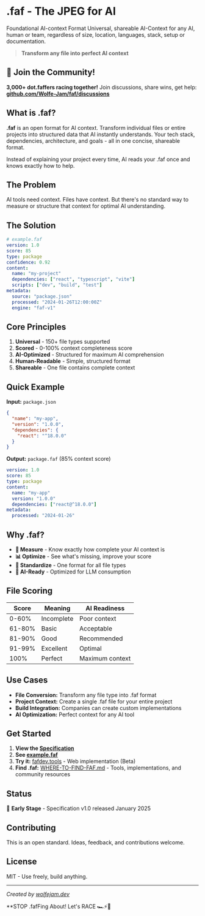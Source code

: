 # .faf - The JPEG for AI
Foundational AI-context Format
Universal, shareable AI-Context for any AI, human or team, regardless of size, location, languages, stack, setup or documentation.

> **Transform any file into perfect AI context**

## 🏁 Join the Community!
**3,000+ dot.faffers racing together!** Join discussions, share wins, get help: [**github.com/Wolfe-Jam/faf/discussions**](https://github.com/Wolfe-Jam/faf/discussions)

## What is .faf?

**.faf** is an open format for AI context. Transform individual files or entire projects into structured data that AI instantly understands. Your tech stack, dependencies, architecture, and goals - all in one concise, shareable format.

Instead of explaining your project every time, AI reads your .faf once and knows exactly how to help.

## The Problem

AI tools need context. Files have context. But there's no standard way to measure or structure that context for optimal AI understanding.

## The Solution

```yaml
# example.faf
version: 1.0
score: 85
type: package
confidence: 0.92
content:
  name: "my-project"
  dependencies: ["react", "typescript", "vite"]
  scripts: ["dev", "build", "test"]
metadata:
  source: "package.json"
  processed: "2024-01-26T12:00:00Z"
  engine: "faf-v1"
```

## Core Principles

1. **Universal** - 150+ file types supported
2. **Scored** - 0-100% context completeness score
3. **AI-Optimized** - Structured for maximum AI comprehension
4. **Human-Readable** - Simple, structured format
5. **Shareable** - One file contains complete context

## Quick Example

**Input:** `package.json`
```json
{
  "name": "my-app",
  "version": "1.0.0",
  "dependencies": {
    "react": "^18.0.0"
  }
}
```

**Output:** `package.faf` (85% context score)
```yaml
version: 1.0
score: 85
type: package
content:
  name: "my-app"
  version: "1.0.0"
  dependencies: ["react@^18.0.0"]
metadata:
  processed: "2024-01-26"
```

## Why .faf?

- **🎯 Measure** - Know exactly how complete your AI context is
- **📊 Optimize** - See what's missing, improve your score
- **🚀 Standardize** - One format for all file types
- **🤖 AI-Ready** - Optimized for LLM consumption

## File Scoring

| Score | Meaning | AI Readiness |
|-------|---------|--------------|
| 0-60% | Incomplete | Poor context |
| 61-80% | Basic | Acceptable |
| 81-90% | Good | Recommended |
| 91-99% | Excellent | Optimal |
| 100% | Perfect | Maximum context |

## Use Cases

- **File Conversion:** Transform any file type into .faf format
- **Project Context:** Create a single .faf file for your entire project
- **Build Integration:** Companies can create custom implementations
- **AI Optimization:** Perfect context for any AI tool

## Get Started

1. **View the [Specification](SPECIFICATION.md)**
2. **See [example.faf](example.faf)**
3. **Try it:** [fafdev.tools](https://fafdev.tools/) - Web implementation (Beta)
4. **Find .faf:** [WHERE-TO-FIND-FAF.md](WHERE-TO-FIND-FAF.md) - Tools, implementations, and community resources

## Status

🏁 **Early Stage** - Specification v1.0 released January 2025

## Contributing

This is an open standard. Ideas, feedback, and contributions welcome.

## License

MIT - Use freely, build anything.

---

*Created by [wolfejam.dev](https://wolfejam.dev)*

**STOP .fafFing About! 
Let's RACE 🏎️⚡️🏁
